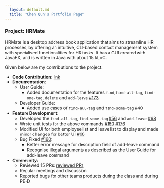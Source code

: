 ```yaml
---
  layout: default.md
  title: "Chen Qun's Portfolio Page"
---
```


### Project: HRMate

HRMate is a desktop address book application that aims to streamline HR processes, by offering an intuitive, CLI-based
contact management system with specialised functionalities for HR tasks. It has a GUI created with JavaFX, and is
written in Java with about 15 kLoC.

Given below are my contributions to the project.

* **Code Contribution**: [link](https://nus-cs2103-ay2324s1.github.io/tp-dashboard/?search=jean-cq&sort=groupTitle&sortWithin=title&timeframe=commit&mergegroup=&groupSelect=groupByRepos&breakdown=true&checkedFileTypes=docs~functional-code~test-code&since=2023-09-22)
* **Documentation**:
  * User Guide:
    * Added documentation for the features `find`,`find-all-tag`, `find-one-tag`, `delete` and `add-leave` [#173](https://github.com/AY2324S1-CS2103T-W11-1/tp/pull/173)
  * Developer Guide:
    * Added use cases of `find-all-tag` and `find-some-tag` [#40](https://github.com/AY2324S1-CS2103T-W11-1/tp/pull/40)
* **Feature Development**:
  * Developed the `find-all-tag`, `find-some-tag` [#56](https://github.com/AY2324S1-CS2103T-W11-1/tp/pull/56) and `add-leave` [#68](https://github.com/AY2324S1-CS2103T-W11-1/tp/pull/68)
  * Wrote unit tests for the above commands [#160](https://github.com/AY2324S1-CS2103T-W11-1/tp/pull/160) [#176](https://github.com/AY2324S1-CS2103T-W11-1/tp/pull/176)
  * Modified UI for both employee list and leave list to display and made minor changes for better UI [#68](https://github.com/AY2324S1-CS2103T-W11-1/tp/pull/68)
  * Bug Fixed [#160](https://github.com/AY2324S1-CS2103T-W11-1/tp/pull/160):
    * Better error message for description field of add-leave command
    * Recognise illegal arguments as described as the User Guide for add-leave command
* **Community**:
  * Reviewed 15 PRs: [reviewed PRs](https://github.com/AY2324S1-CS2103T-W11-1/tp/pulls?q=is%3Apr+reviewed-by%3A%40me+is%3Aclosed)
  * Regular meetings and discussion
  * Reported bugs for other teams products during the class and during PE-D
